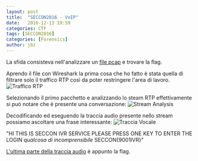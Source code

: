 ```yaml
---
layout: post
title:  "SECCON2016 - VoIP"
date:   2016-12-13 19:59
categories: CTF
tags: [SECCON2016]
categories: [Forensics]
author: jbz
---
```



La sfida consisteva nell'analizzare un [file pcap](https://github.com/jbzteam/CTF/raw/master/SECCON2016/VoIP/voip.pcap) e trovare la flag.

Aprendo il file con Wireshark la prima cosa che ho fatto è stata quella di filtrare solo il traffico RTP così da poter restringere l'area di lavoro.
![Traffico RTP](https://raw.githubusercontent.com/jbzteam/CTF/master/SECCON2016/VoIP/VoIP_RTPFilter.png)

Selezionando il primo pacchetto e analizzando lo steam RTP effettivamente si può notare che è presente una conversazione:
![Stream Analysis](https://raw.githubusercontent.com/jbzteam/CTF/master/SECCON2016/VoIP/VoIP_Packets.png)

Decodificando ed eseguendo la traccia audio presente nello stream possiamo ascoltare una frase interessante:
![Traccia Vocale](https://raw.githubusercontent.com/jbzteam/CTF/master/SECCON2016/VoIP/VoIP_voice.png)

"HI THIS IS SECCON IVR SERVICE PLEASE PRESS ONE KEY TO ENTER THE LOGIN *qualcosa di incomprensibile* SECCON{9001IVR}"

[L'ultima parte della traccia audio](https://github.com/jbzteam/CTF/raw/master/SECCON2016/VoIP/flag.mp3) è appunto la flag.
